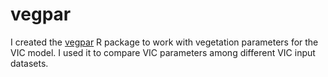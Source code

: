 # vegpar

I created the [vegpar][vegpar-github] R package to work with vegetation parameters for the VIC model. I used it to compare VIC parameters among different VIC input datasets.

<!-- create global inputs to the Variable Infiltration Capacity land surface model. 
 -->
[vegpar-github]:https://github.com/jschap1/vegpar